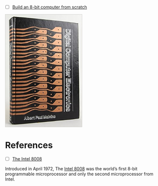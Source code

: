 


- [ ] [Build an 8-bit computer from scratch](https://eater.net/8bit)

<img src=images/51ZEEx-peGL._SX340_BO1,204,203,200_.jpg width=50% height=50% > </img>

# References

- [ ] [The Intel 8008](https://www.intel.com/content/www/us/en/history/virtual-vault/articles/the-8008.html)

Introduced in April 1972, The [Intel 8008](https://en.wikipedia.org/wiki/Intel_8008) was the world’s first 8-bit programmable microprocessor and only the second microprocessor from Intel. 
